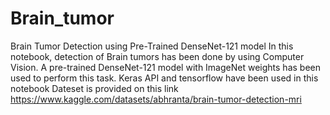 # Brain_tumor
Brain Tumor Detection using Pre-Trained DenseNet-121 model
In this notebook, detection of Brain tumors has been done by using Computer Vision. A pre-trained DenseNet-121 model with ImageNet weights has been used to perform this task. Keras API and tensorflow have been used in this notebook
Dateset is provided on this link https://www.kaggle.com/datasets/abhranta/brain-tumor-detection-mri
